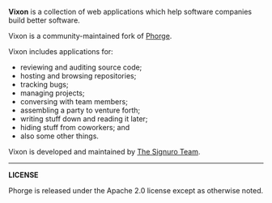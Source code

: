 **Vixon** is a collection of web applications which help software companies build better software.

Vixon is a community-maintained fork of [Phorge](http://phorge.it).

Vixon includes applications for:

  - reviewing and auditing source code;
  - hosting and browsing repositories;
  - tracking bugs;
  - managing projects;
  - conversing with team members;
  - assembling a party to venture forth;
  - writing stuff down and reading it later;
  - hiding stuff from coworkers; and
  - also some other things.


Vixon is developed and maintained by [The Signuro Team](https://signuro.com).

----------

**LICENSE**

Phorge is released under the Apache 2.0 license except as otherwise noted.
